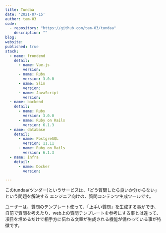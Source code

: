 ```yaml
---
title: Tundaa
date: '2021-07-15'
author: tam-03
code: 
  - repository: "https://github.com/tam-03/tundaa"
    description: ""
blog:
website:
published: true
stack:
  - name: frondend
    detail: 
      - name: Vue.js 
        version: 
      - name: Ruby
        version: 3.0.0
      - name: Slim
        version:
      - name: JavaScript
        version:
  - name: backend
    detail: 
      - name: Ruby
        version: 3.0.0
      - name: Ruby on Rails
        version: 6.1.3
  - name: database
    detail: 
      - name: PostgreSQL
        version: 11.11
      - name: Ruby on Rails
        version: 6.1.3
  - name: infra
    detail:
      - name: Docker
        version: 

---
```


このtundaa(ツンダー)というサービスは、「どう質問したら良いか分からない」という問題を解決する エンジニア向けの、質問コンテンツ生成ツールです。

ユーザーは、質問のテンプレート使って、「上手い質問」を生成する事ができ、自前で質問を考えたり、web上の質問テンプレートを参考にする事とは違って、項目を埋めるだけで相手方に伝わる文章が生成される機能が備わっている事が特徴です。
